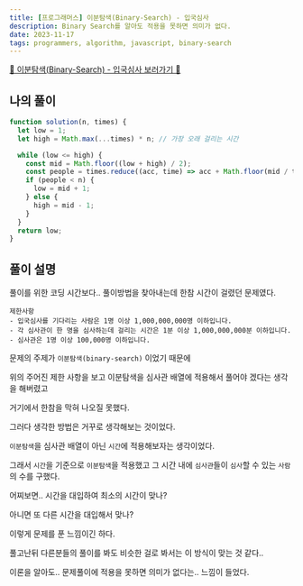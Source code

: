 ```yaml
---
title: [프로그래머스] 이분탐색(Binary-Search) - 입국심사
description: Binary Search를 알아도 적용을 못하면 의미가 없다.
date: 2023-11-17
tags: programmers, algorithm, javascript, binary-search
---
```


[📌 이분탐색(Binary-Search) - 입국심사 보러가기 📌](https://school.programmers.co.kr/learn/courses/30/lessons/43238)

## 나의 풀이

```js
function solution(n, times) {
  let low = 1;
  let high = Math.max(...times) * n; // 가장 오래 걸리는 시간

  while (low <= high) {
    const mid = Math.floor((low + high) / 2);
    const people = times.reduce((acc, time) => acc + Math.floor(mid / time), 0);
    if (people < n) {
      low = mid + 1;
    } else {
      high = mid - 1;
    }
  }
  return low;
}
```

## 풀이 설명

풀이를 위한 코딩 시간보다.. 풀이방법을 찾아내는데 한참 시간이 걸렸던 문제였다.

```
제한사항
- 입국심사를 기다리는 사람은 1명 이상 1,000,000,000명 이하입니다.
- 각 심사관이 한 명을 심사하는데 걸리는 시간은 1분 이상 1,000,000,000분 이하입니다.
- 심사관은 1명 이상 100,000명 이하입니다.
```

문제의 주제가 `이분탐색(binary-search)` 이었기 때문에

위의 주어진 제한 사항을 보고 이분탐색을 심사관 배열에 적용해서 풀어야 겠다는 생각을 해버렸고

거기에서 한참을 막혀 나오질 못했다.

그러다 생각한 방법은 거꾸로 생각해보는 것이었다.

`이분탐색`을 심사관 배열이 아닌 `시간`에 적용해보자는 생각이었다.

그래서 `시간`을 기준으로 `이분탐색`을 적용했고 그 시간 내에 `심사관`들이 `심사`할 수 있는 `사람`의 수를 구했다.

어찌보면.. 시간을 대입하여 최소의 시간이 맞나?

아니면 또 다른 시간을 대입해서 맞나?

이렇게 문제를 푼 느낌이긴 하다.

풀고난뒤 다른분들의 풀이를 봐도 비슷한 걸로 봐서는 이 방식이 맞는 것 같다..

이론을 알아도.. 문제풀이에 적용을 못하면 의미가 없다는.. 느낌이 들었다.
